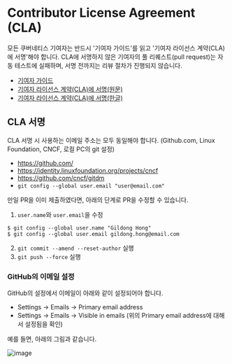 # Contributor License Agreement (CLA)

모든 쿠버네티스 기여자는 반드시 '기여자 가이드'를 읽고 '기여자 라이선스 계약(CLA)에 서명'해야 합니다.
CLA에 서명하지 않은 기여자의 풀 리퀘스트(pull request)는 자동 테스트에 실패하며, 서명 전까지는 리뷰 절차가 진행되지 않습니다.

* [기여자 가이드](https://github.com/kubernetes/community/blob/master/contributors/guide/README.md)
* [기여자 라이선스 계약(CLA)에 서명(원문)](https://github.com/kubernetes/community/blob/master/CLA.md)
* [기여자 라이선스 계약(CLA)에 서명(한글)](https://github.com/pjhwa/k8s-ko-docs/blob/master/CLA.ko.md)

## CLA 서명

CLA 서명 시 사용하는 이메일 주소는 모두 동일해야 합니다. (Github.com, Linux Foundation, CNCF, 로컬 PC의 git 설정)

- https://github.com/<username>
- https://identity.linuxfoundation.org/projects/cncf
- https://github.com/cncf/gitdm
- ```git config --global user.email "user@email.com"```

만일 PR을 이미 제출하였다면, 아래의 단계로 PR을 수정할 수 있습니다.

1. `user.name`와 `user.email`을 수정
```
$ git config --global user.name "Gildong Hong"
$ git config --global user.email gildong.hong@email.com
```
2. `git commit --amend --reset-author` 실행
3. `git push --force` 실행

### GitHub의 이메일 설정

GitHub의 설정에서 이메일이 아래와 같이 설정되어야 합니다.

- Settings -> Emails -> Primary email address
- Settings -> Emails -> Visible in emails (위의 Primary email address에 대해서 설정됨을 확인)

예를 들면, 아래의 그림과 같습니다.

![image](https://user-images.githubusercontent.com/2810001/100183405-2f117980-2f22-11eb-9950-b68367eb7994.png)
